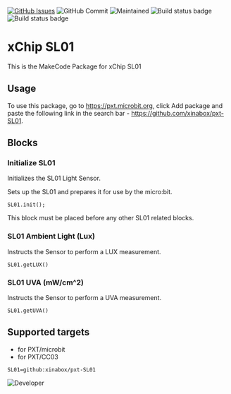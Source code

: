 [![GitHub Issues](https://img.shields.io/github/issues/xinabox/pxt-SL01.svg)](https://github.com/xinabox/pxt-SL01/issues) 
![GitHub Commit](https://img.shields.io/github/last-commit/xinabox/pxt-SL01) 
![Maintained](https://img.shields.io/maintenance/yes/2020) 
![Build status badge](https://github.com/xinabox/pxt-SL01/workflows/maker/badge.svg)
![Build status badge](https://github.com/xinabox/pxt-SL01/workflows/microbit/badge.svg)
# xChip SL01

This is the MakeCode Package for xChip SL01

## Usage

To use this package, go to https://pxt.microbit.org, click Add package and paste the following link in the search bar - https://github.com/xinabox/pxt-SL01.

## Blocks
### Initialize SL01
Initializes the SL01 Light Sensor.

Sets up the SL01 and prepares it for use by the micro:bit.

```sig
SL01.init();
```

This block must be placed before any other SL01 related blocks.

### SL01 Ambient Light (Lux)
Instructs the Sensor to perform a LUX measurement.

```sig
SL01.getLUX()
```

### SL01 UVA (mW/cm^2)
Instructs the Sensor to perform a UVA measurement.

```sig
SL01.getUVA()
```

## Supported targets

* for PXT/microbit
* for PXT/CC03

```package
SL01=github:xinabox/pxt-SL01
```
![Developer](https://img.shields.io/badge/Developer--green) 
